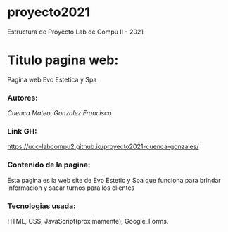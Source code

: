 # proyecto2021
Estructura de Proyecto Lab de Compu II - 2021

# Titulo pagina web: 
Pagina web Evo Estetica y Spa 
### Autores:
*Cuenca Mateo*, *Gonzalez Francisco*
### Link GH:
https://ucc-labcompu2.github.io/proyecto2021-cuenca-gonzales/
### Contenido de la pagina:
Esta pagina es la web site de Evo Estetic y Spa que funciona para brindar informacion
y sacar turnos para los clientes
### Tecnologias usada:
HTML, CSS, JavaScript(proximamente), Google_Forms.
